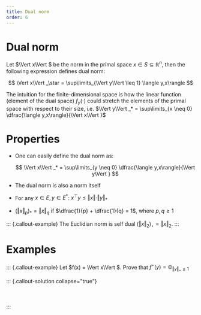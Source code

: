 ```yaml
---
title: Dual norm
order: 6
---
```


# Dual norm

Let $\Vert x\Vert $ be the norm in the primal space $x \in S \subseteq \mathbb{R}^n$, then the following expression defines dual norm:

$$
\Vert x\Vert _\star = \sup\limits_{\Vert y\Vert  \leq 1} \langle y,x\rangle
$$

The intuition for the finite-dimensional space is how the linear function (element of the dual space) $f_y(\cdot)$ could stretch the elements of the primal space with respect to their size, i.e. $\Vert y\Vert _* = \sup\limits_{x \neq 0} \dfrac{\langle y,x\rangle}{\Vert x\Vert }$

# Properties
* One can easily define the dual norm as:
	
	$$
	\Vert x\Vert _* = \sup\limits_{y \neq 0} \dfrac{\langle y,x\rangle}{\Vert y\Vert }
	$$

* The dual norm is also a norm itself
* For any $x \in E, y \in E^*$: $x^\top y \leq \Vert x\Vert  \cdot \Vert y\Vert _*$
* $\left(\Vert x\Vert _p\right)_* = \Vert x\Vert _q$ if $\dfrac{1}{p} + \dfrac{1}{q} = 1$, where $p, q \geq 1$

::: {.callout-example}
The Euclidian norm is self dual $\left(\Vert x\Vert_2\right)_\star = \Vert x\Vert _2$.
:::

# Examples

::: {.callout-example}
Let $f(x) = \Vert x\Vert $. Prove that $f^\star(y) = \mathbb{O}_{\Vert y\Vert _\star \leq 1}$

::: {.callout-solution collapse="true"}
<br/>
<br/>
<br/>
<br/>
:::